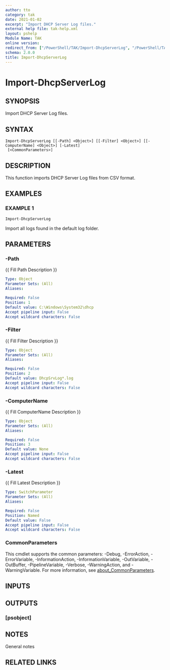 ```yaml
---
author: tto
category: tak
date: 2021-01-02
excerpt: "Import DHCP Server Log files."
external help file: tak-help.xml
layout: pshelp
Module Name: TAK
online version:
redirect_from: ["/PowerShell/TAK/Import-DhcpServerLog", "/PowerShell/TAK/import-dhcpserverlog", "/PowerShell/import-dhcpserverlog"]
schema: 2.0.0
title: Import-DhcpServerLog
---
```


# Import-DhcpServerLog

## SYNOPSIS
Import DHCP Server Log files.

## SYNTAX

```
Import-DhcpServerLog [[-Path] <Object>] [[-Filter] <Object>] [[-ComputerName] <Object>] [-Latest]
 [<CommonParameters>]
```

## DESCRIPTION
This function imports DHCP Server Log files from CSV format.

## EXAMPLES

### EXAMPLE 1
```
Import-DhcpServerLog
```

Import all logs found in the default log folder.

## PARAMETERS

### -Path
{{ Fill Path Description }}

```yaml
Type: Object
Parameter Sets: (All)
Aliases:

Required: False
Position: 1
Default value: C:\Windows\System32\dhcp
Accept pipeline input: False
Accept wildcard characters: False
```

### -Filter
{{ Fill Filter Description }}

```yaml
Type: Object
Parameter Sets: (All)
Aliases:

Required: False
Position: 2
Default value: DhcpSrvLog*.log
Accept pipeline input: False
Accept wildcard characters: False
```

### -ComputerName
{{ Fill ComputerName Description }}

```yaml
Type: Object
Parameter Sets: (All)
Aliases:

Required: False
Position: 3
Default value: None
Accept pipeline input: False
Accept wildcard characters: False
```

### -Latest
{{ Fill Latest Description }}

```yaml
Type: SwitchParameter
Parameter Sets: (All)
Aliases:

Required: False
Position: Named
Default value: False
Accept pipeline input: False
Accept wildcard characters: False
```

### CommonParameters
This cmdlet supports the common parameters: -Debug, -ErrorAction, -ErrorVariable, -InformationAction, -InformationVariable, -OutVariable, -OutBuffer, -PipelineVariable, -Verbose, -WarningAction, and -WarningVariable. For more information, see [about_CommonParameters](http://go.microsoft.com/fwlink/?LinkID=113216).

## INPUTS

### <none>
## OUTPUTS

### [psobject]
## NOTES
General notes

## RELATED LINKS

